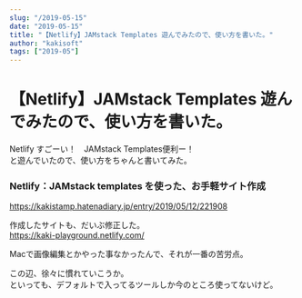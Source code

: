 ```yaml
---
slug: "/2019-05-15"
date: "2019-05-15"
title: "【Netlify】JAMstack Templates 遊んでみたので、使い方を書いた。"
author: "kakisoft"
tags: ["2019-05"]
---
```

# 【Netlify】JAMstack Templates 遊んでみたので、使い方を書いた。

Netlify すごーい！　JAMstack Templates便利ー！  
と遊んでいたので、使い方をちゃんと書いてみた。  


### Netlify：JAMstack templates を使った、お手軽サイト作成
<https://kakistamp.hatenadiary.jp/entry/2019/05/12/221908>  


作成したサイトも、だいぶ修正した。  
<https://kaki-playground.netlify.com/>  

Macで画像編集とかやった事なかったんで、それが一番の苦労点。  

この辺、徐々に慣れていこうか。  
といっても、デフォルトで入ってるツールしか今のところ使ってないけど。  

